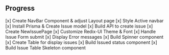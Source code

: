 ## Progress
[x] Create NavBar Component & adjust Layout page
[x] Style Active navbar
[x] Install Prisma & Create Issue model
[x] Build API to create issue
[x] Create NewIssuePage
[x] Customize Redix-UI Theme & Font
[x] Handle Issue Form submit
[x] Display Error messages
[x] Build Spinner component
[x] Create Table for display issues
[x] Build Issued status component
[x] Build Issue Table Skeleton component